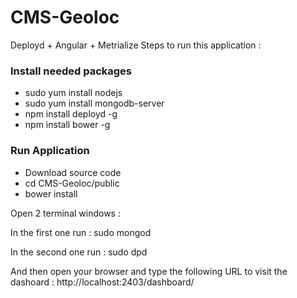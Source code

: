 # CMS-Geoloc
Deployd + Angular + Metrialize
Steps to run this application :

### Install needed packages
-  sudo yum install nodejs
-  sudo yum install mongodb-server
-  npm install deployd -g
-  npm install bower -g


### Run Application
-  Download source code
-  cd CMS-Geoloc/public
-  bower install

Open 2 terminal windows :

In the first one run :
  sudo mongod
  
In the second one run :
  sudo dpd
  
And then open your browser and type the following URL to visit the dashoard :
  http://localhost:2403/dashboard/
